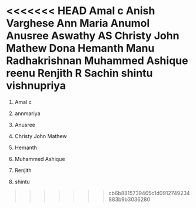 <<<<<<< HEAD
﻿Amal c
Anish Varghese
Ann Maria
Anumol
Anusree
Aswathy AS
Christy John Mathew
Dona
Hemanth 
Manu Radhakrishnan
Muhammed Ashique
reenu
Renjith R
Sachin 
shintu
vishnupriya
=======

1. Amal c

3. annmariya

5. Anusree

7. Christy John Mathew

9. Hemanth

11. Muhammed Ashique

13. Renjith 

15. shintu

>>>>>>> cb6b8815739465c1d0912749234883b9b3036280
